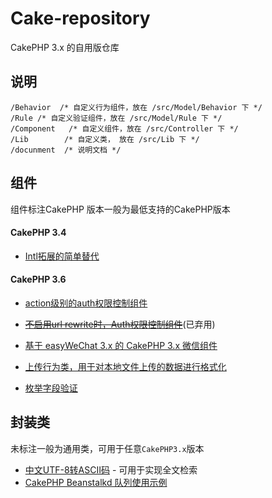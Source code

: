# Cake-repository

CakePHP 3.x 的自用版仓库

## 说明

````
/Behavior  /* 自定义行为组件，放在 /src/Model/Behavior 下 */
/Rule /* 自定义验证组件，放在 /src/Model/Rule 下 */
/Component   /* 自定义组件，放在 /src/Controller 下 */
/Lib        /* 自定义类， 放在 /src/Lib 下 */
/docunment  /* 说明文档 */
````

## 组件

组件标注CakePHP 版本一般为最低支持的CakePHP版本

#### CakePHP 3.4
  
 - [Intl拓展的简单替代](./document/Intl.md)

#### CakePHP 3.6

 - [action级别的auth权限控制组件](./document/AuthRuleComponent.md)
 
 - ~~[不启用url rewrite时，Auth权限控制组件](./document/SimpleAuthComponent.md)~~(已弃用)

 - [基于 easyWeChat 3.x 的 CakePHP 3.x 微信组件](./document/WeChatComponent.md)
 
 - [上传行为类，用于对本地文件上传的数据进行格式化](./Behavior/UploadBehavior.php)
 
 - [枚举字段验证](./Rule/EnumRule.php)

 
## 封装类

未标注一般为通用类，可用于任意``CakePHP3.x``版本

 - [中文UTF-8转ASCII码](./document/Spliter.md) - 可用于实现全文检索
 - [CakePHP Beanstalkd 队列使用示例](./document/Beanstalkd.md)
